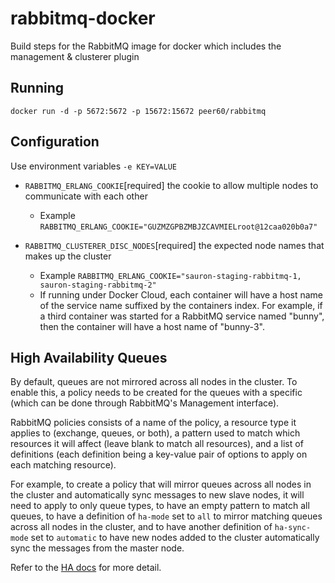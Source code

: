 # rabbitmq-docker

Build steps for the RabbitMQ image for docker which includes the management & clusterer plugin

## Running

```
docker run -d -p 5672:5672 -p 15672:15672 peer60/rabbitmq
```

## Configuration

Use environment variables `-e KEY=VALUE`

- `RABBITMQ_ERLANG_COOKIE`[required] the cookie to allow multiple nodes to
  communicate with each other
  - Example `RABBITMQ_ERLANG_COOKIE="GUZMZGPBZMBJZCAVMIELroot@12caa020b0a7"`

- `RABBITMQ_CLUSTERER_DISC_NODES`[required] the expected node names that makes
  up the cluster
  - Example `RABBITMQ_ERLANG_COOKIE="sauron-staging-rabbitmq-1,
    sauron-staging-rabbitmq-2"`
  - If running under Docker Cloud, each container will have a host name of the
    service name suffixed by the containers index. For example, if a third
    container was started for a RabbitMQ service named "bunny", then the
    container will have a host name of "bunny-3".

## High Availability Queues

By default, queues are not mirrored across all nodes in the cluster. To enable
this, a policy needs to be created for the queues with a specific (which can be
done through RabbitMQ's Management interface).

RabbitMQ policies consists of a name of the policy, a resource type it applies
to (exchange, queues, or both), a pattern used to match which resources it will
affect (leave blank to match all resources), and a list of definitions (each
definition being a key-value pair of options to apply on each matching
resource).

For example, to create a policy that will mirror queues across all nodes in the
cluster and automatically sync messages to new slave nodes, it will need to
apply to only queue types, to have an empty pattern to match all queues, to
have a definition of `ha-mode` set to `all` to mirror matching queues across
all nodes in the cluster, and to have another definition of `ha-sync-mode` set
to `automatic` to have new nodes added to the cluster automatically sync the
messages from the master node.

Refer to the [HA docs](https://www.rabbitmq.com/ha.html) for more detail.
